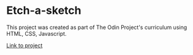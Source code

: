 # Etch-a-sketch

This project was created as part of The Odin Project's curriculum using HTML, CSS, Javascript.

[Link to project]

[Link to project]: https://andychen3.github.io/Etch-a-sketch/

